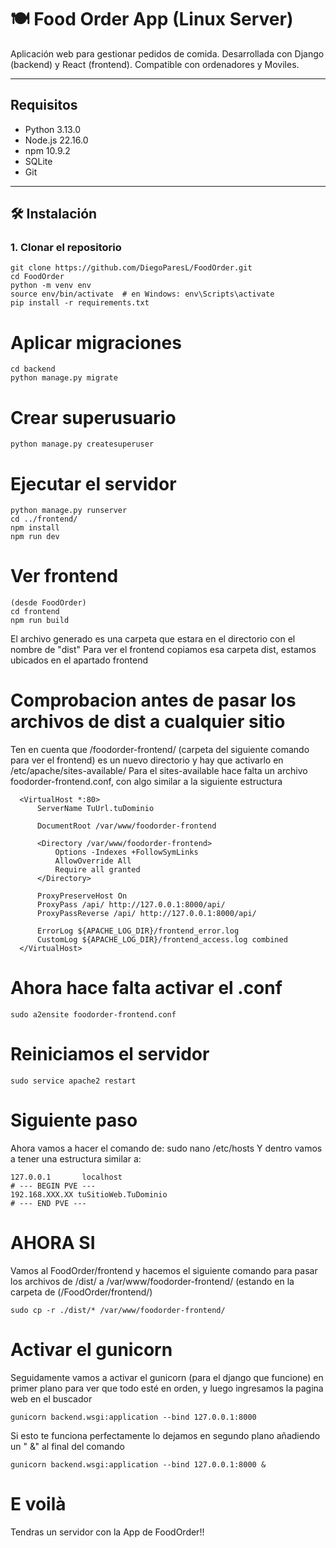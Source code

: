 # 🍽️ Food Order App (Linux Server)

Aplicación web para gestionar pedidos de comida. Desarrollada con Django (backend) y React (frontend). Compatible con ordenadores y Moviles.

---

## Requisitos

- Python 3.13.0
- Node.js 22.16.0
- npm 10.9.2
- SQLite
- Git

---

## 🛠️ Instalación

### 1. Clonar el repositorio

```
git clone https://github.com/DiegoParesL/FoodOrder.git
cd FoodOrder
python -m venv env
source env/bin/activate  # en Windows: env\Scripts\activate
pip install -r requirements.txt
```
# Aplicar migraciones
```
cd backend
python manage.py migrate
```
# Crear superusuario
```
python manage.py createsuperuser
```
# Ejecutar el servidor
```
python manage.py runserver
cd ../frontend/
npm install
npm run dev
```
# Ver frontend
```
(desde FoodOrder)
cd frontend
npm run build
```
El archivo generado es una carpeta que estara en el directorio con el nombre de "dist"
Para ver el frontend copiamos esa carpeta dist, estamos ubicados en el apartado frontend
# Comprobacion antes de pasar los archivos de dist a cualquier sitio
  Ten en cuenta que /foodorder-frontend/ (carpeta del siguiente comando para ver el frontend) es un nuevo directorio y hay que activarlo en /etc/apache/sites-available/
  Para el sites-available hace falta un archivo foodorder-frontend.conf, con algo similar a la siguiente estructura
```
  <VirtualHost *:80>
      ServerName TuUrl.tuDominio
  
      DocumentRoot /var/www/foodorder-frontend
  
      <Directory /var/www/foodorder-frontend>
          Options -Indexes +FollowSymLinks
          AllowOverride All
          Require all granted
      </Directory>
  
      ProxyPreserveHost On
      ProxyPass /api/ http://127.0.0.1:8000/api/
      ProxyPassReverse /api/ http://127.0.0.1:8000/api/
  
      ErrorLog ${APACHE_LOG_DIR}/frontend_error.log
      CustomLog ${APACHE_LOG_DIR}/frontend_access.log combined
  </VirtualHost>
```
# Ahora hace falta activar el .conf
```
sudo a2ensite foodorder-frontend.conf
```
# Reiniciamos el servidor
```
sudo service apache2 restart
```
# Siguiente paso
Ahora vamos a hacer el comando de: sudo nano /etc/hosts
Y dentro vamos a tener una estructura similar a:
```
127.0.0.1       localhost
# --- BEGIN PVE ---
192.168.XXX.XX tuSitioWeb.TuDominio
# --- END PVE ---
```
# AHORA SI 
Vamos al FoodOrder/frontend y hacemos el siguiente comando para pasar los archivos de /dist/ a /var/www/foodorder-frontend/
(estando en la carpeta de (/FoodOrder/frontend/)
```
sudo cp -r ./dist/* /var/www/foodorder-frontend/
```
# Activar el gunicorn
  Seguidamente vamos a activar el gunicorn (para el django que funcione) en primer plano para ver que todo esté en orden, y luego ingresamos la pagina web en el buscador
 ```
gunicorn backend.wsgi:application --bind 127.0.0.1:8000
```
  Si esto te funciona perfectamente lo dejamos en segundo plano añadiendo un " &" al final del comando
```
gunicorn backend.wsgi:application --bind 127.0.0.1:8000 &
```
# E voilà
Tendras un servidor con la App de FoodOrder!!
